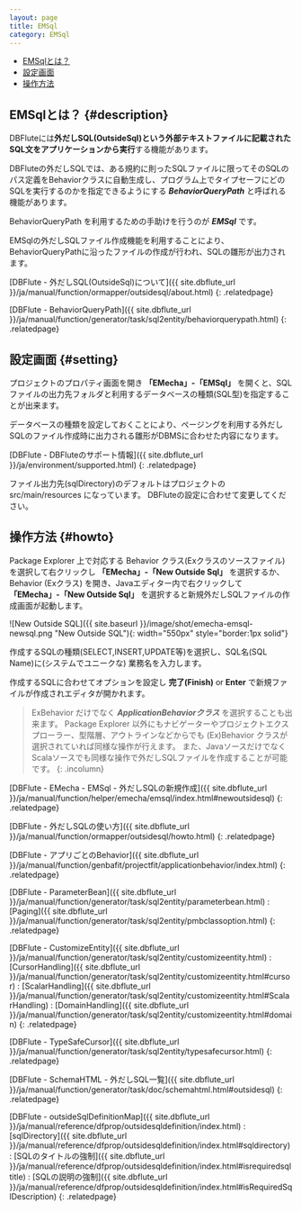 ```yaml
---
layout: page
title: EMSql
category: EMSql
---
```


* [EMSqlとは？](#description)
* [設定画面](#setting)
* [操作方法](#howto)

## EMSqlとは？ {#description}

DBFluteには**外だしSQL(OutsideSql)**という**外部テキストファイルに記載されたSQL文をアプリケーションから実行**する機能があります。

DBFluteの外だしSQLでは、ある規約に則ったSQLファイルに限ってそのSQLのパス定義をBehaviorクラスに自動生成し、プログラム上でタイプセーフにどのSQLを実行するのかを指定できるようにする ***BehaviorQueryPath*** と呼ばれる機能があります。

BehaviorQueryPath を利用するための手助けを行うのが ***EMSql*** です。

EMSqlの外だしSQLファイル作成機能を利用することにより、BehaviorQueryPathに沿ったファイルの作成が行われ、SQLの雛形が出力されます。

[DBFlute - 外だしSQL(OutsideSql)について]({{ site.dbflute_url }}/ja/manual/function/ormapper/outsidesql/about.html)
{: .relatedpage}

[DBFlute - BehaviorQueryPath]({{ site.dbflute_url }}/ja/manual/function/generator/task/sql2entity/behaviorquerypath.html)
{: .relatedpage}

## 設定画面 {#setting}

プロジェクトのプロパティ画面を開き **「EMecha」-「EMSql」** を開くと、SQLファイルの出力先フォルダと利用するデータベースの種類(SQL型)を指定することが出来ます。

データベースの種類を設定しておくことにより、ページングを利用する外だしSQLのファイル作成時に出力される雛形がDBMSに合わせた内容になります。

[DBFlute - DBFluteのサポート情報]({{ site.dbflute_url }}/ja/environment/supported.html)
{: .relatedpage}

ファイル出力先(sqlDirectory)のデフォルトはプロジェクトの src/main/resources になっています。
DBFluteの設定に合わせて変更してください。

## 操作方法 {#howto}

Package Explorer 上で対応する Behavior クラス(Exクラスのソースファイル)を選択して右クリックし **「EMecha」-「New Outside Sql」** を選択するか、
Behavior (Exクラス) を開き、Javaエディター内で右クリックして **「EMecha」-「New Outside Sql」** を選択すると新規外だしSQLファイルの作成画面が起動します。

![New Outside SQL]({{ site.baseurl }}/image/shot/emecha-emsql-newsql.png "New Outside SQL"){: width="550px" style="border:1px solid"}

作成するSQLの種類(SELECT,INSERT,UPDATE等)を選択し、SQL名(SQL Name)に(システムでユニークな) 業務名を入力します。

作成するSQLに合わせてオプションを設定し **完了(Finish)** or **Enter** で新規ファイルが作成されエディタが開かれます。


> ExBehavior だけでなく ***ApplicationBehaviorクラス*** を選択することも出来ます。
> Package Explorer 以外にもナビゲーターやプロジェクトエクスプローラー、型階層、アウトラインなどからでも (Ex)Behavior クラスが選択されていれば同様な操作が行えます。
> また、JavaソースだけでなくScalaソースでも同様な操作で外だしSQLファイルを作成することが可能です。
{: .incolumn}

[DBFlute - EMecha - EMSql - 外だしSQLの新規作成]({{ site.dbflute_url }}/ja/manual/function/helper/emecha/emsql/index.html#newoutsidesql)
{: .relatedpage}

[DBFlute - 外だしSQLの使い方]({{ site.dbflute_url }}/ja/manual/function/ormapper/outsidesql/howto.html)
{: .relatedpage}

[DBFlute - アプリごとのBehavior]({{ site.dbflute_url }}/ja/manual/function/genbafit/projectfit/applicationbehavior/index.html)
{: .relatedpage}

[DBFlute - ParameterBean]({{ site.dbflute_url }}/ja/manual/function/generator/task/sql2entity/parameterbean.html)
: [Paging]({{ site.dbflute_url }}/ja/manual/function/generator/task/sql2entity/pmbclassoption.html)
{: .relatedpage}

[DBFlute - CustomizeEntity]({{ site.dbflute_url }}/ja/manual/function/generator/task/sql2entity/customizeentity.html)
: [CursorHandling]({{ site.dbflute_url }}/ja/manual/function/generator/task/sql2entity/customizeentity.html#cursor)
: [ScalarHandling]({{ site.dbflute_url }}/ja/manual/function/generator/task/sql2entity/customizeentity.html#ScalarHandling)
: [DomainHandling]({{ site.dbflute_url }}/ja/manual/function/generator/task/sql2entity/customizeentity.html#domain)
{: .relatedpage}

[DBFlute - TypeSafeCursor]({{ site.dbflute_url }}/ja/manual/function/generator/task/sql2entity/typesafecursor.html)
{: .relatedpage}

[DBFlute - SchemaHTML - 外だしSQL一覧]({{ site.dbflute_url }}/ja/manual/function/generator/task/doc/schemahtml.html#outsidesql)
{: .relatedpage}

[DBFlute - outsideSqlDefinitionMap]({{ site.dbflute_url }}/ja/manual/reference/dfprop/outsidesqldefinition/index.html)
: [sqlDirectory]({{ site.dbflute_url }}/ja/manual/reference/dfprop/outsidesqldefinition/index.html#sqldirectory)
: [SQLのタイトルの強制]({{ site.dbflute_url }}/ja/manual/reference/dfprop/outsidesqldefinition/index.html#isrequiredsqltitle)
: [SQLの説明の強制]({{ site.dbflute_url }}/ja/manual/reference/dfprop/outsidesqldefinition/index.html#isRequiredSqlDescription)
{: .relatedpage}



